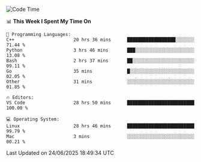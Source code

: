 
<!--START_SECTION:waka-->
![Code Time](http://img.shields.io/badge/Code%20Time-3%2C541%20hrs%2036%20mins-blue)

📊 **This Week I Spent My Time On** 

```text
💬 Programming Languages: 
C++                      20 hrs 36 mins      ██████████████████░░░░░░░   71.44 % 
Python                   3 hrs 46 mins       ███░░░░░░░░░░░░░░░░░░░░░░   13.08 % 
Bash                     2 hrs 37 mins       ██░░░░░░░░░░░░░░░░░░░░░░░   09.11 % 
Go                       35 mins             █░░░░░░░░░░░░░░░░░░░░░░░░   02.05 % 
Other                    31 mins             ░░░░░░░░░░░░░░░░░░░░░░░░░   01.85 % 

🔥 Editors: 
VS Code                  28 hrs 50 mins      █████████████████████████   100.00 % 

💻 Operating System: 
Linux                    28 hrs 46 mins      █████████████████████████   99.79 % 
Mac                      3 mins              ░░░░░░░░░░░░░░░░░░░░░░░░░   00.21 % 
```


 Last Updated on 24/06/2025 18:49:34 UTC
<!--END_SECTION:waka-->

